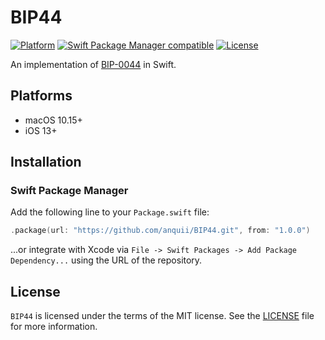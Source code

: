 # BIP44

[![Platform](https://img.shields.io/badge/Platforms-macOS%20%7C%20iOS-blue)](#platforms)
[![Swift Package Manager compatible](https://img.shields.io/badge/SPM-compatible-orange)](#swift-package-manager)
[![License](https://img.shields.io/badge/license-MIT-green.svg)](https://github.com/anquii/BIP44/blob/main/LICENSE)

An implementation of [BIP-0044](https://github.com/bitcoin/bips/blob/master/bip-0044.mediawiki) in Swift.

## Platforms
- macOS 10.15+
- iOS 13+

## Installation

### Swift Package Manager

Add the following line to your `Package.swift` file:
```swift
.package(url: "https://github.com/anquii/BIP44.git", from: "1.0.0")
```
...or integrate with Xcode via `File -> Swift Packages -> Add Package Dependency...` using the URL of the repository.

## License

`BIP44` is licensed under the terms of the MIT license. See the [LICENSE](LICENSE) file for more information.
